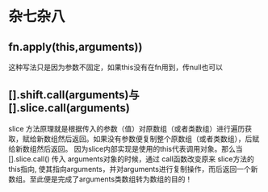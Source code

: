 # 杂七杂八

## fn.apply(this,arguments))  
这种写法只是因为参数不固定，如果this没有在fn用到，传null也可以

## [].shift.call(arguments)与 [].slice.call(arguments)

slice 方法原理就是根据传入的参数（值）对原数组（或者类数组）进行遍历获取，赋给新数组然后返回。如果没有参数便复制整个原数组（或者类数组），后赋给新数组然后返回。
因为slice内部实现是使用的this代表调用对象。那么当[].slice.call() 传入 arguments对象的时候，通过 call函数改变原来 slice方法的this指向, 使其指向arguments，并对arguments进行复制操作，而后返回一个新数组。至此便是完成了arguments类数组转为数组的目的！

     

